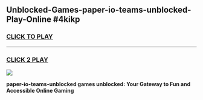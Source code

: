 
## Unblocked-Games-paper-io-teams-unblocked-Play-Online #4kikp
<h3>
<a href="https://news.freeplayer.one?title=paper-io-teams-unblocked&ref=3">CLICK TO PLAY</a></h3>
<hr>

<h3>
<a href="https://news.freeplayer.one?title=paper-io-teams-unblocked&ref=3">CLICK 2 PLAY</a>
  
</h3>

<a href="https://news.freeplayer.one?title=paper-io-teams-unblocked&ref=3"><img src="https://clearcache.store/games.png"></a>


**paper-io-teams-unblocked games unblocked: Your Gateway to Fun and Accessible Online Gaming**
